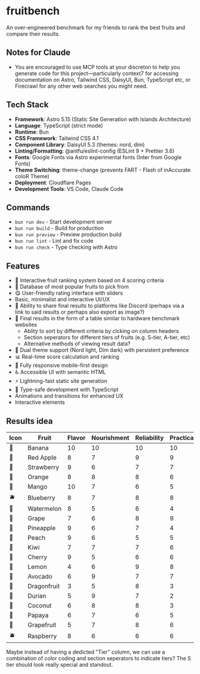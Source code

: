 # fruitbench

An over-engineered benchmark for my friends to rank the best fruits and compare their results.

## Notes for Claude

- You are encouraged to use MCP tools at your discreton to help you generate code for this project—particularly context7 for accessing documentation on Astro, Tailwind CSS, DaisyUI, Bun, TypeScript etc, or Firecrawl for any other web searches you might need.

## Tech Stack

- **Framework**: Astro 5.15 (Static Site Generation with Islands Architecture)
- **Language**: TypeScript (strict mode)
- **Runtime**: Bun
- **CSS Framework**: Tailwind CSS 4.1
- **Component Library**: DaisyUI 5.3 (themes: nord, dim)
- **Linting/Formatting**: @antfu/eslint-config (ESLint 9 + Prettier 3.6)
- **Fonts**: Google Fonts via Astro experimental fonts (Inter from Google Fonts)
- **Theme Switching**: theme-change (prevents FART - Flash of inAccurate coloR Theme)
- **Deployment**: Cloudflare Pages
- **Development Tools**: VS Code, Claude Code

## Commands

- `bun run dev` - Start development server
- `bun run build` - Build for production
- `bun run preview` - Preview production build
- `bun run lint` - Lint and fix code
- `bun run check` - Type checking with Astro

## Features

- 🍎 Interactive fruit ranking system based on 4 scoring criteria
- 🍌 Database of most popular fruits to pick from
- 😋 User-friendly rating interface with sliders
- Basic, minimalist and interactive UI/UX
- 🤝 Ability to share final results to platforms like Discord (perhaps via a link to said results or perhaps also export as image?)
- 🍉 Final results in the form of a table similar to hardware benchmark websites
  - Ablity to sort by different criteria by clcking on column headers
  - Section seperators for different tiers of fruits (e.g. S-tier, A-tier, etc)
  - Alternative methods of viewing result data?
- 🎨 Dual theme support (Nord light, Dim dark) with persistent preference
- 📊 Real-time score calculation and ranking
- 📱 Fully responsive mobile-first design
- ♿ Accessible UI with semantic HTML
- ⚡ Lightning-fast static site generation
- 🎯 Type-safe development with TypeScript
- Animations and transitions for enhanced UX
- Interactive elements

## Results idea

| Icon | Fruit       | Flavor | Nourishment | Reliability | Practicality | Total | Tier |
| ---- | ----------- | ------ | ----------- | ----------- | ------------ | ----- | ---- |
| 🍌   | Banana      | 10     | 10          | 10          | 10           | 40    | S    |
| 🍎   | Red Apple   | 8      | 7           | 9           | 9            | 33    | A    |
| 🍓   | Strawberry  | 9      | 6           | 7           | 7            | 29    | B    |
| 🍊   | Orange      | 8      | 8           | 8           | 6            | 30    | B    |
| 🥭   | Mango       | 10     | 7           | 6           | 5            | 28    | B    |
| 🫐   | Blueberry   | 8      | 7           | 8           | 8            | 31    | A    |
| 🍉   | Watermelon  | 8      | 5           | 6           | 4            | 23    | C    |
| 🍇   | Grape       | 7      | 6           | 8           | 9            | 30    | B    |
| 🍍   | Pineapple   | 9      | 6           | 7           | 4            | 26    | C    |
| 🍑   | Peach       | 9      | 6           | 5           | 5            | 25    | C    |
| 🥝   | Kiwi        | 7      | 7           | 7           | 6            | 27    | C    |
| 🍒   | Cherry      | 9      | 5           | 6           | 6            | 26    | C    |
| 🍋   | Lemon       | 4      | 6           | 9           | 8            | 27    | C    |
| 🥑   | Avocado     | 6      | 9           | 7           | 7            | 29    | B    |
| 🐲   | Dragonfruit | 3      | 5           | 8           | 3            | 19    | F    |
| 🌰   | Durian      | 5      | 9           | 7           | 2            | 23    | C    |
| 🥥   | Coconut     | 6      | 8           | 8           | 3            | 25    | C    |
| 🥭   | Papaya      | 6      | 7           | 6           | 5            | 24    | C    |
| 🍊   | Grapefruit  | 5      | 7           | 8           | 6            | 26    | C    |
| 🫐   | Raspberry   | 8      | 6           | 6           | 6            | 26    | C    |

Maybe instead of having a dedicted "Tier" column, we can use a combination of color coding and section seperators to indicate tiers? The S tier should look really special and standout.
